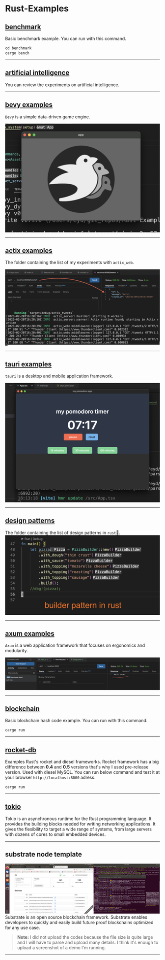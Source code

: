 # Rust-Examples

[benchmark](benchmark)
------
Basic benchmark example. You can run with this command.

```
cd benchmark
cargo bench
```

-------

[artificial intelligence](artificial_intelligence/)
------
You can review the experiments on artificial intelligence.

------

[bevy examples](bevy_examples/)
------
`Bevy` is a simple data-driven game engine.

![bevy_examples](bevy_examples/images/sprite.png)

------

[actix examples](actix_examples/)
------
The folder containing the list of my experiments with `actix_web`.

![actix_tweets](actix_examples/images/actix_tweets.png)

------

[tauri examples](tauri_examples/)
------
`tauri` is a desktop and mobile application framework.

![hello tauri](tauri_examples/images/pomodoro_app.png)

------

[design patterns](design_patterns/)
------
The folder containing the list of design patterns in `rust`🦀.
![builder pattern](design_patterns/images/builder_pattern.png)

------

[axum examples](axum_examples/)
------
`Axum` is a web application framework that focuses on ergonomics and modularity.

![hello_axum](axum_examples/images/hello_axum.png)

------

[blockchain](blockchain)
------
Basic blockchain hash code example. You can run with this command.

```
cargo run
```

------

[rocket-db](rocket-db)
------
Examples Rust's rocket and diesel frameworks. Rocket framework has a big difference between  **0.4** and **0.5** versions that's why I used pre-release version. Used with diesel MySQL. You can run below command and test it at your browser `http://localhost:8000` adress.

```
cargo run
```

------

[tokio](tokio)
------
Tokio is an asynchronous runtime for the Rust programming language. It provides the building blocks needed for writing networking applications. It gives the flexibility to target a wide range of systems, from large servers with dozens of cores to small embedded devices.

------


## substrate node template
![substrate node template](img/substrate-node-template.png)
Substrate is an open source blockchain framework. Substrate enables developers to quickly and easily build future proof blockchains optimized for any use case. 

> **Note:** I did not upload the codes because the file size is quite large and I will have to parse and upload many details. I think it's enough to upload a screenshot of a demo I'm running.
------
